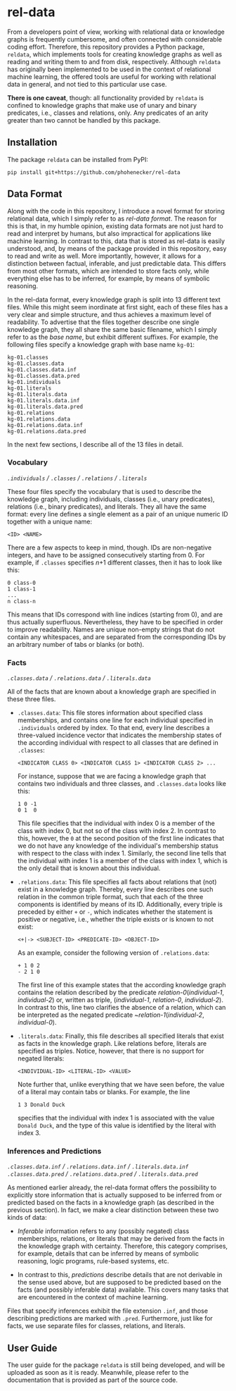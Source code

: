 rel-data
========


From a developers point of view, working with relational data or knowledge graphs is frequently cumbersome, and often
connected with considerable coding effort.
Therefore, this repository provides a Python package, `reldata`, which implements tools for creating knowledge graphs
as well as reading and writing them to and from disk, respectively.
Although `reldata` has originally been implemented to be used in the context of relational machine learning, the offered
tools are useful for working with relational data in general, and not tied to this particular use case.

**There is one caveat**, though: all functionality provided by `reldata` is confined to knowledge graphs that make use
of unary and binary predicates, i.e., classes and relations, only.
Any predicates of an arity greater than two cannot be handled by this package.


Installation
------------

The package `reldata` can be installed from PyPI:

```
pip install git+https://github.com/phohenecker/rel-data
```


Data Format
-----------

Along with the code in this repository, I introduce a novel format for storing relational data, which I simply refer to
as *rel-data format*.
The reason for this is that, in my humble opinion, existing data formats are not just hard to read and interpret by
humans, but also impractical for applications like machine learning.
In contrast to this, data that is stored as rel-data is easily understood, and, by means of the package provided in this
repository, easy to read and write as well.
More importantly, however, it allows for a distinction between factual, inferable, and just predictable data.
This differs from most other formats, which are intended to store facts only, while everything else has to be inferred,
for example, by means of symbolic reasoning.

In the rel-data format, every knowledge graph is split into 13 different text files.
While this might seem inordinate at first sight, each of these files has a very clear and simple structure, and thus
achieves a maximum level of readability.
To advertise that the files together describe one single knowledge graph, they all share the same basic filename, which
I simply refer to as the *base name*, but exhibit different suffixes.
For example, the following files specify a knowledge graph with base name `kg-01`: 

```
kg-01.classes
kg-01.classes.data
kg-01.classes.data.inf
kg-01.classes.data.pred
kg-01.individuals
kg-01.literals
kg-01.literals.data
kg-01.literals.data.inf
kg-01.literals.data.pred
kg-01.relations
kg-01.relations.data
kg-01.relations.data.inf
kg-01.relations.data.pred
```

In the next few sections, I describe all of the 13 files in detail.


### Vocabulary

*`.individuals` / `.classes` / `.relations` / `.literals`*

These four files specify the vocabulary that is used to describe the knowledge graph, including individuals, classes
(i.e., unary predicates), relations (i.e., binary predicates), and literals.
They all have the same format: every line defines a single element as a pair of an unique numeric ID together with
a unique name:

```
<ID> <NAME>
```

There are a few aspects to keep in mind, though.
IDs are non-negative integers, and have to be assigned consecutively starting from 0.
For example, if `.classes` specifies *n*+1 different classes, then it has to look like this:

```
0 class-0
1 class-1
...
n class-n
```

This means that IDs correspond with line indices (starting from 0), and are thus actually superfluous.
Nevertheless, they have to be specified in order to improve readability.
Names are unique non-empty strings that do not contain any whitespaces, and are separated from the corresponding IDs by
an arbitrary number of tabs or blanks (or both).


### Facts

*`.classes.data` / `.relations.data` / `.literals.data`*

All of the facts that are known about a knowledge graph are specified in these three files.

- `.classes.data`:
  This file stores information about specified class memberships, and contains one line for each individual specified in
  `.individuals` ordered by index.
  To that end, every line describes a three-valued incidence vector that indicates the membership states of the
  according individual with respect to all classes that are defined in `.classes`:

  ```
  <INDICATOR CLASS 0> <INDICATOR CLASS 1> <INDICATOR CLASS 2> ...
  ```
  
  For instance, suppose that we are facing a knowledge graph that contains two individuals and three classes, and
  `.classes.data` looks like this:
  
  ```
  1 0 -1
  0 1  0
  ```
  
  This file specifies that the individual with index 0 is a member of the class with index 0, but not so of the class
  with index 2.
  In contrast to this, however, the `0` at the second position of the first line indicates that we do not have any
  knowledge of the individual's membership status with respect to the class with index 1.
  Similarly, the second line tells that the individual with index 1 is a member of the class with index 1, which is the
  only detail that is known about this individual.

- `.relations.data`:
  This file specifies all facts about relations that (not) exist in a knowledge graph.
  Thereby, every line describes one such relation in the common triple format, such that each of the three components is
  identified by means of its ID.
  Additionally, every triple is preceded by either `+` or `-`, which indicates whether the statement is positive or
  negative, i.e., whether the triple exists or is known to not exist:

  ```
  <+|-> <SUBJECT-ID> <PREDICATE-ID> <OBJECT-ID>
  ```
  
  As an example, consider the following version of `.relations.data`:
  
  ```
  + 1 0 2
  - 2 1 0
  ```
  
  The first line of this example states that the according knowledge graph contains the relation described by the
  predicate
  *relation-0*(*individual-1*, *individual-2*)
  or, written as triple,
  (*individual-1*, *relation-0*, *individual-2*).
  In contrast to this, line two clarifies the absence of a relation, which can be interpreted as the negated predicate
  *~relation-1*(*individual-2*, *individual-0*).

- `.literals.data`:
  Finally, this file describes all specified literals that exist as facts in the knowledge graph.
  Like relations before, literals are specified as triples.
  Notice, however, that there is no support for negated literals: 

  ```
  <INDIVIDUAL-ID> <LITERAL-ID> <VALUE>
  ```
  
  Note further that, unlike everything that we have seen before, the value of a literal may contain tabs or blanks.
  For example, the line
  
  ```
  1 3 Donald Duck
  ```
  
  specifies that the individual with index 1 is associated with the value `Donald Duck`, and the type of this value is
  identified by the literal with index 3.


### Inferences and Predictions

*`.classes.data.inf`  / `.relations.data.inf`  / `.literals.data.inf`*  
*`.classes.data.pred` / `.relations.data.pred` / `.literals.data.pred`*

As mentioned earlier already, the rel-data format offers the possibility to explicitly store information that is
actually supposed to be inferred from or predicted based on the facts in a knowledge graph (as described in the
previous section).
In fact, we make a clear distinction between these two kinds of data:

- *Inferable* information refers to any (possibly negated) class memberships, relations, or literals that may be derived
  from the facts in the knowledge graph with certainty.
  Therefore, this category comprises, for example, details that can be inferred by means of symbolic reasoning,
  logic programs, rule-based systems, etc.
  
- In contrast to this, *predictions* describe details that are not derivable in the sense used above, but are supposed
  to be predicted based on the facts (and possibly inferable data) available.
  This covers many tasks that are encountered in the context of machine learning.

Files that specify inferences exhibit the file extension `.inf`, and those describing predictions are marked with
`.pred`.
Furthermore, just like for facts, we use separate files for classes, relations, and literals. 


User Guide
----------

The user guide for the package `reldata` is still being developed, and will be uploaded as soon as it is ready.
Meanwhile, please refer to the documentation that is provided as part of the source code.
